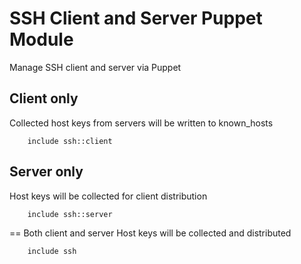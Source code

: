 # SSH Client and Server Puppet Module

Manage SSH client and server via Puppet

## Client only
Collected host keys from servers will be written to known_hosts

```
    include ssh::client
```

## Server only
Host keys will be collected for client distribution
```
    include ssh::server
```

== Both client and server
Host keys will be collected and distributed
```
    include ssh
```
